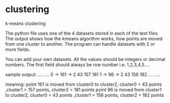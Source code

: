 # clustering
k-means clustering 

The python file uses one of the 4 datasets stored in each of the text files. The output shows how the kmeans algorithm works, how points are moved from one cluster to another. The program can handle datasets with 2 or more fields.

You can add your own datasets. All the values should be integers or decimal numbers. 
The first field should always be row number i.e. 1,2,3,4,5....


sample output:
....
....
0 -> 161 -> 2   43      157     181
1 -> 96 -> 2    43      156     182
....
....

meaning:
point 161 is moved from cluster0 to cluster2, cluster0 = 43 points ,cluster1 = 157 points, cluster2 = 181 points
point 96  is moved from cluster1 to cluster2, cluster0 = 43 points ,cluster1 = 156 points, cluster2 = 182 points
